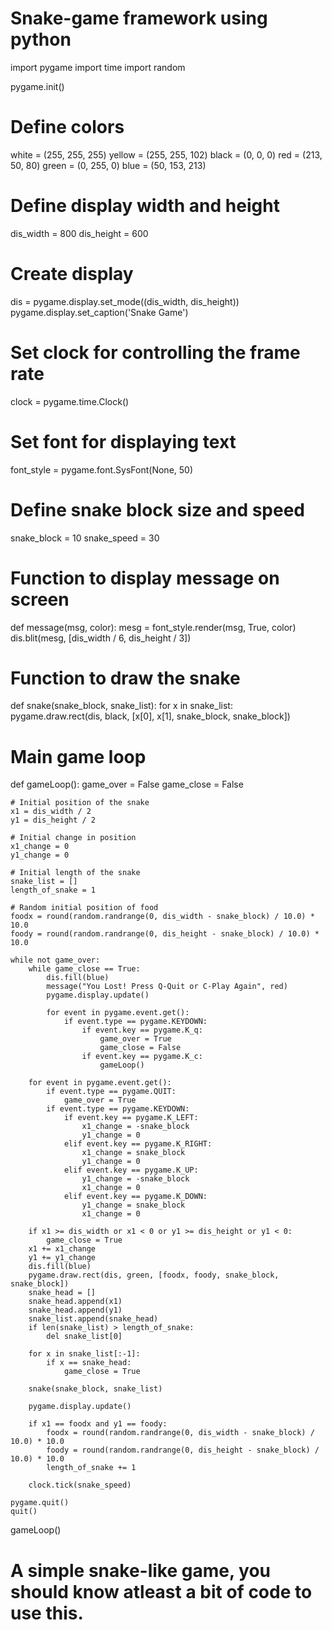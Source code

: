 # Snake-game framework using python

import pygame
import time
import random

pygame.init()

# Define colors
white = (255, 255, 255)
yellow = (255, 255, 102)
black = (0, 0, 0)
red = (213, 50, 80)
green = (0, 255, 0)
blue = (50, 153, 213)

# Define display width and height
dis_width = 800
dis_height = 600

# Create display
dis = pygame.display.set_mode((dis_width, dis_height))
pygame.display.set_caption('Snake Game')

# Set clock for controlling the frame rate
clock = pygame.time.Clock()

# Set font for displaying text
font_style = pygame.font.SysFont(None, 50)

# Define snake block size and speed
snake_block = 10
snake_speed = 30

# Function to display message on screen
def message(msg, color):
    mesg = font_style.render(msg, True, color)
    dis.blit(mesg, [dis_width / 6, dis_height / 3])

# Function to draw the snake
def snake(snake_block, snake_list):
    for x in snake_list:
        pygame.draw.rect(dis, black, [x[0], x[1], snake_block, snake_block])

# Main game loop
def gameLoop():
    game_over = False
    game_close = False

    # Initial position of the snake
    x1 = dis_width / 2
    y1 = dis_height / 2

    # Initial change in position
    x1_change = 0
    y1_change = 0

    # Initial length of the snake
    snake_list = []
    length_of_snake = 1

    # Random initial position of food
    foodx = round(random.randrange(0, dis_width - snake_block) / 10.0) * 10.0
    foody = round(random.randrange(0, dis_height - snake_block) / 10.0) * 10.0

    while not game_over:
        while game_close == True:
            dis.fill(blue)
            message("You Lost! Press Q-Quit or C-Play Again", red)
            pygame.display.update()

            for event in pygame.event.get():
                if event.type == pygame.KEYDOWN:
                    if event.key == pygame.K_q:
                        game_over = True
                        game_close = False
                    if event.key == pygame.K_c:
                        gameLoop()

        for event in pygame.event.get():
            if event.type == pygame.QUIT:
                game_over = True
            if event.type == pygame.KEYDOWN:
                if event.key == pygame.K_LEFT:
                    x1_change = -snake_block
                    y1_change = 0
                elif event.key == pygame.K_RIGHT:
                    x1_change = snake_block
                    y1_change = 0
                elif event.key == pygame.K_UP:
                    y1_change = -snake_block
                    x1_change = 0
                elif event.key == pygame.K_DOWN:
                    y1_change = snake_block
                    x1_change = 0

        if x1 >= dis_width or x1 < 0 or y1 >= dis_height or y1 < 0:
            game_close = True
        x1 += x1_change
        y1 += y1_change
        dis.fill(blue)
        pygame.draw.rect(dis, green, [foodx, foody, snake_block, snake_block])
        snake_head = []
        snake_head.append(x1)
        snake_head.append(y1)
        snake_list.append(snake_head)
        if len(snake_list) > length_of_snake:
            del snake_list[0]

        for x in snake_list[:-1]:
            if x == snake_head:
                game_close = True

        snake(snake_block, snake_list)

        pygame.display.update()

        if x1 == foodx and y1 == foody:
            foodx = round(random.randrange(0, dis_width - snake_block) / 10.0) * 10.0
            foody = round(random.randrange(0, dis_height - snake_block) / 10.0) * 10.0
            length_of_snake += 1

        clock.tick(snake_speed)

    pygame.quit()
    quit()

gameLoop()

# A simple snake-like game, you should know atleast a bit of code to use this.
